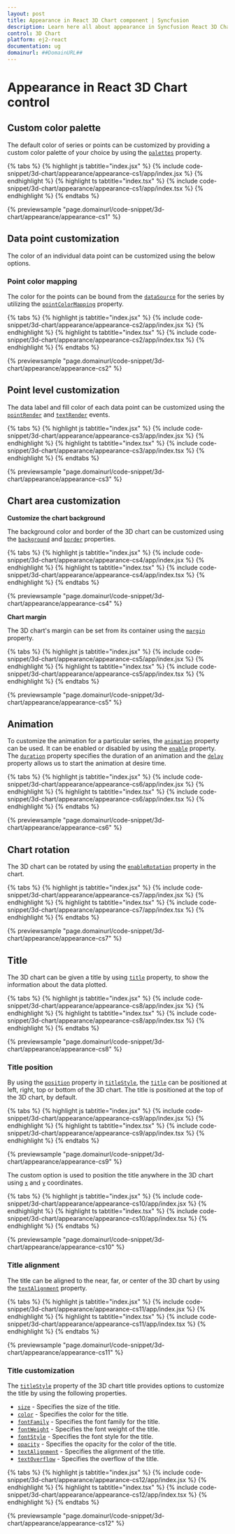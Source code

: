 ```yaml
---
layout: post
title: Appearance in React 3D Chart component | Syncfusion
description: Learn here all about appearance in Syncfusion React 3D Chart component of Syncfusion Essential JS 2 and more.
control: 3D Chart
platform: ej2-react
documentation: ug
domainurl: ##DomainURL##
---
```


# Appearance in React 3D Chart control

## Custom color palette

The default color of series or points can be customized by providing a custom color palette of your choice by using the [`palettes`](https://helpej2.syncfusion.com/react/documentation/api/chart3d/chart3DModel/#palettes) property.

{% tabs %}
{% highlight js tabtitle="index.jsx" %}
{% include code-snippet/3d-chart/appearance/appearance-cs1/app/index.jsx %}
{% endhighlight %}
{% highlight ts tabtitle="index.tsx" %}
{% include code-snippet/3d-chart/appearance/appearance-cs1/app/index.tsx %}
{% endhighlight %}
{% endtabs %}

{% previewsample "page.domainurl/code-snippet/3d-chart/appearance/appearance-cs1" %}

## Data point customization

The color of an individual data point can be customized using the below options.

### Point color mapping

The color for the points can be bound from the [`dataSource`](https://helpej2.syncfusion.com/react/documentation/api/chart3d/series3DModel/#datasource) for the series by utilizing the [`pointColorMapping`](https://helpej2.syncfusion.com/react/documentation/api/chart3d/series3DModel/#pointcolormapping) property.

{% tabs %}
{% highlight js tabtitle="index.jsx" %}
{% include code-snippet/3d-chart/appearance/appearance-cs2/app/index.jsx %}
{% endhighlight %}
{% highlight ts tabtitle="index.tsx" %}
{% include code-snippet/3d-chart/appearance/appearance-cs2/app/index.tsx %}
{% endhighlight %}
{% endtabs %}

{% previewsample "page.domainurl/code-snippet/3d-chart/appearance/appearance-cs2" %}

## Point level customization

The data label and fill color of each data point can be customized using the [`pointRender`](https://helpej2.syncfusion.com/react/documentation/api/chart3d/i3DPointRenderEventArgs/) and [`textRender`](https://helpej2.syncfusion.com/react/documentation/api/chart3d/i3DTextRenderEventArgs/) events.

{% tabs %}
{% highlight js tabtitle="index.jsx" %}
{% include code-snippet/3d-chart/appearance/appearance-cs3/app/index.jsx %}
{% endhighlight %}
{% highlight ts tabtitle="index.tsx" %}
{% include code-snippet/3d-chart/appearance/appearance-cs3/app/index.tsx %}
{% endhighlight %}
{% endtabs %}

{% previewsample "page.domainurl/code-snippet/3d-chart/appearance/appearance-cs3" %}

<!-- markdownlint-disable MD036 -->

## Chart area customization

<!-- markdownlint-disable MD036 -->

**Customize the chart background**

The background color and border of the 3D chart can be customized using the [`background`](https://helpej2.syncfusion.com/react/documentation/api/chart3d/chart3DModel/#background) and [`border`](https://helpej2.syncfusion.com/react/documentation/api/chart3d/chart3DModel/#border) properties.

{% tabs %}
{% highlight js tabtitle="index.jsx" %}
{% include code-snippet/3d-chart/appearance/appearance-cs4/app/index.jsx %}
{% endhighlight %}
{% highlight ts tabtitle="index.tsx" %}
{% include code-snippet/3d-chart/appearance/appearance-cs4/app/index.tsx %}
{% endhighlight %}
{% endtabs %}

{% previewsample "page.domainurl/code-snippet/3d-chart/appearance/appearance-cs4" %}

**Chart margin**

The 3D chart's margin can be set from its container using the [`margin`](https://helpej2.syncfusion.com/react/documentation/api/chart3d/chart3DModel/#margin) property.

{% tabs %}
{% highlight js tabtitle="index.jsx" %}
{% include code-snippet/3d-chart/appearance/appearance-cs5/app/index.jsx %}
{% endhighlight %}
{% highlight ts tabtitle="index.tsx" %}
{% include code-snippet/3d-chart/appearance/appearance-cs5/app/index.tsx %}
{% endhighlight %}
{% endtabs %}

{% previewsample "page.domainurl/code-snippet/3d-chart/appearance/appearance-cs5" %}

## Animation

To customize the animation for a particular series, the [`animation`](https://helpej2.syncfusion.com/react/documentation/api/chart3d/series3DModel/#animation) property can be used. It can be enabled or disabled by using the [`enable`](https://helpej2.syncfusion.com/react/documentation/api/chart3d/animationModel/#enable) property. The [`duration`](https://helpej2.syncfusion.com/react/documentation/api/chart3d/animationModel/#duration) property specifies the duration of an animation and the [`delay`](https://helpej2.syncfusion.com/react/documentation/api/chart3d/animationModel/#delay) property allows us to start the animation at desire time.

{% tabs %}
{% highlight js tabtitle="index.jsx" %}
{% include code-snippet/3d-chart/appearance/appearance-cs6/app/index.jsx %}
{% endhighlight %}
{% highlight ts tabtitle="index.tsx" %}
{% include code-snippet/3d-chart/appearance/appearance-cs6/app/index.tsx %}
{% endhighlight %}
{% endtabs %}

{% previewsample "page.domainurl/code-snippet/3d-chart/appearance/appearance-cs6" %}

## Chart rotation

The 3D chart can be rotated by using the [`enableRotation`](https://helpej2.syncfusion.com/react/documentation/api/chart3d/chart3DModel/#enablerotation) property in the chart.

{% tabs %}
{% highlight js tabtitle="index.jsx" %}
{% include code-snippet/3d-chart/appearance/appearance-cs7/app/index.jsx %}
{% endhighlight %}
{% highlight ts tabtitle="index.tsx" %}
{% include code-snippet/3d-chart/appearance/appearance-cs7/app/index.tsx %}
{% endhighlight %}
{% endtabs %}

{% previewsample "page.domainurl/code-snippet/3d-chart/appearance/appearance-cs7" %}

## Title

The 3D chart can be given a title by using [`title`](https://helpej2.syncfusion.com/react/documentation/api/chart3d/chart3DModel/#title) property, to show the information about the data plotted.

{% tabs %}
{% highlight js tabtitle="index.jsx" %}
{% include code-snippet/3d-chart/appearance/appearance-cs8/app/index.jsx %}
{% endhighlight %}
{% highlight ts tabtitle="index.tsx" %}
{% include code-snippet/3d-chart/appearance/appearance-cs8/app/index.tsx %}
{% endhighlight %}
{% endtabs %}

{% previewsample "page.domainurl/code-snippet/3d-chart/appearance/appearance-cs8" %}

### Title position

By using the [`position`](https://helpej2.syncfusion.com/react/documentation/api/chart3d/titleSettingsModel/#position) property in [`titleStyle`](https://helpej2.syncfusion.com/react/documentation/api/chart3d/chart3DModel/#titlestyle), the [`title`](https://helpej2.syncfusion.com/react/documentation/api/chart3d/chart3DModel/#title) can be positioned at left, right, top or bottom of the 3D chart. The title is positioned at the top of the 3D chart, by default.

{% tabs %}
{% highlight js tabtitle="index.jsx" %}
{% include code-snippet/3d-chart/appearance/appearance-cs9/app/index.jsx %}
{% endhighlight %}
{% highlight ts tabtitle="index.tsx" %}
{% include code-snippet/3d-chart/appearance/appearance-cs9/app/index.tsx %}
{% endhighlight %}
{% endtabs %}

{% previewsample "page.domainurl/code-snippet/3d-chart/appearance/appearance-cs9" %}

The custom option is used to position the title anywhere in the 3D chart using [`x`](https://helpej2.syncfusion.com/react/documentation/api/chart3d/titleSettingsModel/#x) and [`y`](https://helpej2.syncfusion.com/react/documentation/api/chart3d/titleSettingsModel/#y) coordinates.

{% tabs %}
{% highlight js tabtitle="index.jsx" %}
{% include code-snippet/3d-chart/appearance/appearance-cs10/app/index.jsx %}
{% endhighlight %}
{% highlight ts tabtitle="index.tsx" %}
{% include code-snippet/3d-chart/appearance/appearance-cs10/app/index.tsx %}
{% endhighlight %}
{% endtabs %}

{% previewsample "page.domainurl/code-snippet/3d-chart/appearance/appearance-cs10" %}

### Title alignment

The title can be aligned to the near, far, or center of the 3D chart by using the [`textAlignment`](https://helpej2.syncfusion.com/react/documentation/api/chart3d/titleSettingsModel/#textalignment) property.

{% tabs %}
{% highlight js tabtitle="index.jsx" %}
{% include code-snippet/3d-chart/appearance/appearance-cs11/app/index.jsx %}
{% endhighlight %}
{% highlight ts tabtitle="index.tsx" %}
{% include code-snippet/3d-chart/appearance/appearance-cs11/app/index.tsx %}
{% endhighlight %}
{% endtabs %}

{% previewsample "page.domainurl/code-snippet/3d-chart/appearance/appearance-cs11" %}

### Title customization

The [`titleStyle`](https://helpej2.syncfusion.com/react/documentation/api/chart3d/chart3DModel/#titlestyle) property of the 3D chart title provides options to customize the title by using the following properties.

* [`size`](https://helpej2.syncfusion.com/react/documentation/api/chart3d/titleSettingsModel/#size) - Specifies the size of the title.
* [`color`](https://helpej2.syncfusion.com/react/documentation/api/chart3d/titleSettingsModel/#color) - Specifies the color for the title. 
* [`fontFamily`](https://helpej2.syncfusion.com/react/documentation/api/chart3d/titleSettingsModel/#fontfamily) - Specifies the font family for the title.
* [`fontWeight`](https://helpej2.syncfusion.com/react/documentation/api/chart3d/titleSettingsModel/#fontweight) - Specifies the font weight of the title.
* [`fontStyle`](https://helpej2.syncfusion.com/react/documentation/api/chart3d/titleSettingsModel/#fontstyle) - Specifies the font style for the title.
* [`opacity`](https://helpej2.syncfusion.com/react/documentation/api/chart3d/titleSettingsModel/#opacity) - Specifies the opacity for the color of the title.
* [`textAlignment`](https://helpej2.syncfusion.com/react/documentation/api/chart3d/titleSettingsModel/#textalignment) - Specifies the alignment of the title.
* [`textOverflow`](https://helpej2.syncfusion.com/react/documentation/api/chart3d/titleSettingsModel/#textoverflow) - Specifies the overflow of the title.

{% tabs %}
{% highlight js tabtitle="index.jsx" %}
{% include code-snippet/3d-chart/appearance/appearance-cs12/app/index.jsx %}
{% endhighlight %}
{% highlight ts tabtitle="index.tsx" %}
{% include code-snippet/3d-chart/appearance/appearance-cs12/app/index.tsx %}
{% endhighlight %}
{% endtabs %}

{% previewsample "page.domainurl/code-snippet/3d-chart/appearance/appearance-cs12" %}